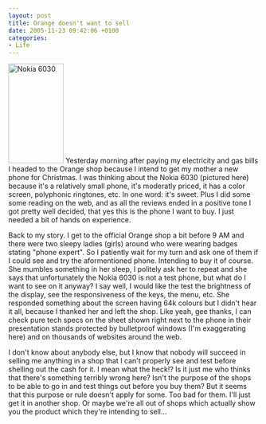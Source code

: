 ```yaml
---
layout: post
title: Orange doesn't want to sell
date: 2005-11-23 09:42:06 +0100
categories:
- Life
---
```

<img src="http://www.rusiczki.net/blog/blogpics/nokia_6030.jpg" width="111" height="200" alt="Nokia 6030" class="postimage" /> Yesterday morning after paying my electricity and gas bills I headed to the Orange shop because I intend to get my mother a new phone for Christmas. I was thinking about the Nokia 6030 (pictured here) because it's a relatively small phone, it's moderatly priced, it has a color screen, polyphonic ringtones, etc. In one word: it's sweet. Plus I did some some reading on the web, and as all the reviews ended in a positive tone I got pretty well decided, that yes this is the phone I want to buy. I just needed a bit of hands on experience.

Back to my story. I get to the official Orange shop a bit before 9 AM and there were two sleepy ladies (girls) around who were wearing badges stating "phone expert". So I patiently wait for my turn and ask one of them if I could see and try the aformentioned phone. Intending to buy it of course. She mumbles something in her sleep, I politely ask her to repeat and she says that unfortunately the Nokia 6030 is not a test phone, but what do I want to see on it anyway? I say well, I would like the test the brightness of the display, see the responsiveness of the keys, the menu, etc. She responded something about the screen having 64k colours but I didn't hear it all, because I thanked her and left the shop. Like yeah, gee thanks, I can check pure tech specs on the sheet shown right next to the phone in their presentation stands protected by bulletproof windows (I'm exaggerating here) and on thousands of websites around the web.

I don't know about anybody else, but I know that nobody will succeed in selling me anything in a shop that I can't properly see and test before shelling out the cash for it. I mean what the heck!? Is it just me who thinks that there's something terribly wrong here? Isn't the purpose of the shops to be able to go in and test things out before you buy them? But it seems that this purpose or rule doesn't apply for some. Too bad for them. I'll just get it in another shop. Or maybe we're all out of shops which actually show you the product which they're intending to sell...

